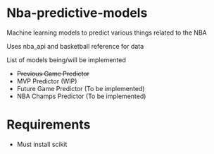# Nba-predictive-models
Machine learning models to predict various things related to the NBA

Uses nba_api and basketball reference for data

List of models being/will be implemented

- ~~Previous Game Predictor~~
- MVP Predictor (WIP)
- Future Game Predictor (To be implemented)
- NBA Champs Predictor (To be implemented)


# Requirements

- Must install scikit